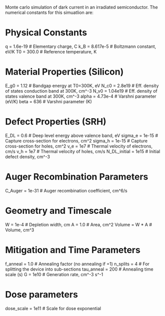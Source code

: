 Monte carlo simulation of dark current in an irradiated semiconductor. The numerical constants for this simuatlion are:

# Physical Constants

q = 1.6e-19    # Elementary charge, C
k_B = 8.617e-5 # Boltzmann constant, eV/K
T0 = 300.0     # Reference temperature, K

# Material Properties (Silicon)

E_g0 = 1.12     # Bandgap energy at T0=300K, eV
N_c0 = 2.8e19   # Eff. density of states conduction band at 300K, cm^-3
N_v0 = 1.04e19  # Eff. density of states valence band at 300K, cm^-3
alpha = 4.73e-4 # Varshni parameter (eV/K)
beta = 636      # Varshni parameter (K)

# Defect Properties (SRH)

E_DL = 0.6          # Deep level energy above valence band, eV
sigma_e = 1e-15     # Capture cross-section for electrons, cm^2
sigma_h = 1e-15     # Capture cross-section for holes, cm^2
v_e = 1e7           # Thermal velocity of electrons, cm/s
v_h = 1e7           # Thermal velocity of holes, cm/s
N_DL_initial = 1e15 # Initial defect density, cm^-3

# Auger Recombination Parameters

C_Auger = 1e-31     # Auger recombination coefficient, cm^6/s

# Geometry and Timescale

W = 1e-4   # Depletion width, cm
A = 1.0    # Area, cm^2
Volume = W * A  # Volume, cm^3

# Mitigation and Time Parameters

f_anneal = 1.0   # Annealing factor (no annealing if =1)
n_splits = 4     # For splitting the device into sub-sections
tau_anneal = 200  # Annealing time scale (s)
G = 1e10          # Generation rate, cm^-3 s^-1

# Dose parameters
dose_scale = 1e11 # Scale for dose exponential

